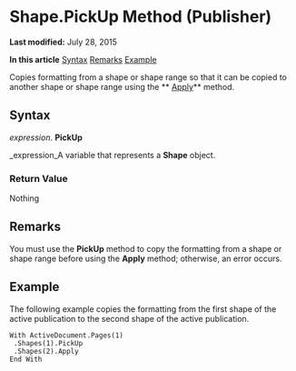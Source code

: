 
# Shape.PickUp Method (Publisher)

 **Last modified:** July 28, 2015

 **In this article**
 [Syntax](#sectionSection0)
 [Remarks](#sectionSection1)
 [Example](#sectionSection2)


Copies formatting from a shape or shape range so that it can be copied to another shape or shape range using the  ** [Apply](3531d0aa-479e-2d50-5e1e-a35f7c1e7ba6.md)** method.


## Syntax
<a name="sectionSection0"> </a>

 _expression_. **PickUp**

 _expression_A variable that represents a  **Shape** object.


### Return Value

Nothing


## Remarks
<a name="sectionSection1"> </a>

You must use the  **PickUp** method to copy the formatting from a shape or shape range before using the **Apply** method; otherwise, an error occurs.


## Example
<a name="sectionSection2"> </a>

The following example copies the formatting from the first shape of the active publication to the second shape of the active publication.


```
With ActiveDocument.Pages(1) 
 .Shapes(1).PickUp 
 .Shapes(2).Apply 
End With 

```

